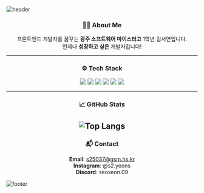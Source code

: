 <!-- 헤더 -->
![header](https://capsule-render.vercel.app/api?type=waving&color=0:000000,100:434343&height=220&section=header&text=SEOYEON&fontColor=ffffff&fontSize=40&fontAlign=50&fontAlignY=40&desc=Front-end%20Developer%20Journey&descAlign=50&descAlignY=65)

<div align="center">

### 🧑‍💻 About Me
프론트엔드 개발자를 꿈꾸는 **광주 소프트웨어 마이스터고** 1학년 김서연입니다.    
언제나 **성장하고 싶은** 개발자입니다!

---

### ⚙️ Tech Stack

<img src="https://img.shields.io/badge/HTML-000000?style=flat&logo=html5&logoColor=white"/>
<img src="https://img.shields.io/badge/CSS-000000?style=flat&logo=css3&logoColor=white"/>
<img src="https://img.shields.io/badge/JavaScript-000000?style=flat&logo=javascript&logoColor=white"/>
<img src="https://img.shields.io/badge/Git-000000?style=flat&logo=git&logoColor=white"/>
<img src="https://img.shields.io/badge/GitHub-000000?style=flat&logo=github&logoColor=white"/>
<img src="https://img.shields.io/badge/VSCode-000000?style=flat&logo=visualstudiocode&logoColor=white"/>

---

### 📈 GitHub Stats



![Top Langs](https://github-readme-stats.vercel.app/api/top-langs/?username=seoxeon09&layout=compact&theme=graywhite&hide_border=true&hide=c++)
---

### 📬 Contact
**Email**: s25037@gsm.hs.kr <br>
**Instagram**: @s2.yeons <br>
**Discord**: seoxeon.09

</div>

<!-- 푸터 -->
![footer](https://capsule-render.vercel.app/api?section=footer&type=waving&color=0:000000,100:434343)
